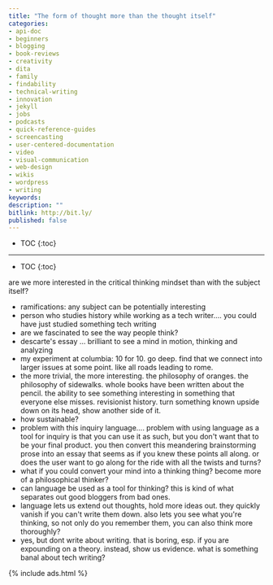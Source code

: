 ```yaml
---
title: "The form of thought more than the thought itself"
categories:
- api-doc
- beginners
- blogging
- book-reviews
- creativity
- dita
- family
- findability
- technical-writing
- innovation
- jekyll
- jobs
- podcasts
- quick-reference-guides
- screencasting
- user-centered-documentation
- video
- visual-communication
- web-design
- wikis
- wordpress
- writing
keywords:
description: ""
bitlink: http://bit.ly/
published: false
---
```


* TOC
{:toc}






-------------------

* TOC
{:toc}

are we more interested in the critical thinking mindset than with the subject itself?

- ramifications: any subject can be potentially interesting
- person who studies history while working as a tech writer.... you could have just studied something tech writing
- are we fascinated to see the way people think?
- descarte's essay ... brilliant to see a mind in motion, thinking and analyzing
- my experiment at columbia: 10 for 10. go deep. find that we connect into larger issues at some point. like all roads leading to rome.
- the more trivial, the more interesting. the philosophy of oranges. the philosophy of sidewalks. whole books have been written about the pencil. the ability to see something interesting in something that everyone else misses. revisionist history. turn something known upside down on its head, show another side of it.
- how sustainable?
- problem with this inquiry language.... problem with using language as a tool for inquiry is that you can use it as such, but you don't want that to be your final product. you then convert this meandering brainstorming prose into an essay that seems as if you knew these points all along. or does the user want to go along for the ride with all the twists and turns?
- what if you could convert your mind into a thinking thing? become more of a philosophical thinker?
- can language be used as a tool for thinking? this is kind of what separates out good bloggers from bad ones.
- language lets us extend out thoughts, hold more ideas out. they quickly vanish if you can't write them down. also lets you see what you're thinking, so not only do you remember them, you can also think more thoroughly?
- yes, but dont write about writing. that is boring, esp. if you are expounding on a theory. instead, show us evidence. what is something banal about tech writing?

{% include ads.html %}
